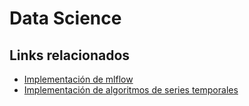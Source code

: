 # Data Science

## Links relacionados

- [Implementación de mlflow](https://github.com/PiConsulting/Pensadero/tree/master/Eventos/2020/2020-03-06_wids_mlflow) 
- [Implementación de algoritmos de series temporales](https://github.com/PiConsulting/Pensadero/tree/master/Eventos/2020/2020-02-20_series_temporales-la_clave_para_descifrar_el_futuro)
